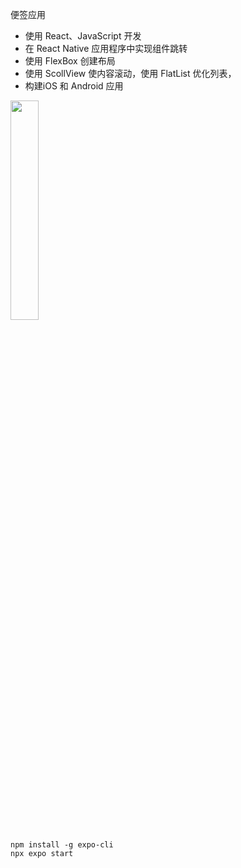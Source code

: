 便签应用

- 使用 React、JavaScript 开发
- 在 React Native 应用程序中实现组件跳转
- 使用 FlexBox 创建布局
- 使用 ScollView 使内容滚动，使用 FlatList 优化列表， 
- 构建iOS 和 Android 应用

<img src="https://s3.bmp.ovh/imgs/2022/08/24/3260861c273cfb79.png" width="30%" height="30%">

```
npm install -g expo-cli
npx expo start
```
